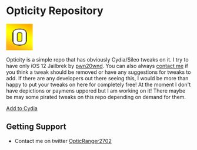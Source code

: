 # Opticity Repository

![Opticity Icon](https://raw.githubusercontent.com/Cvenos/opticity/master/CydiaIcon.png)

Opticity is a simple repo that has obviously Cydia/Sileo tweaks on it. I try to have only iOS 12 Jailbrek by [pwn20wnd](https://twitter.com/Pwn20wnd). You can also always [contact me](https://twitter.com/opticranger2702) if you think a tweak should be removed or have any suggestions for tweaks to add. If there are any developers out there seeing this, I would be more than happy to put your tweaks on here for completely free! At the moment I don't have depictions or paymens uppored but I am working on it!
There maybe be may some pirated tweaks on this repo depending on demand for them.


[Add to Cydia](cydia://url/https://cydia.saurik.com/api/share#?source=https://cvenos.github.io/opticity/)

## Getting Support
* Contact me on twitter [OpticRanger2702](https://twitter.com/opticranger2702)
